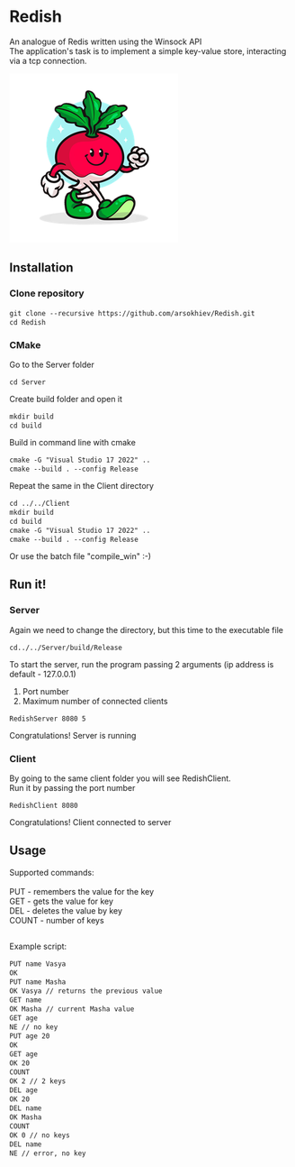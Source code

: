 # Redish
An analogue of Redis written using the Winsock API 
<br/>The application's task is to implement a simple key-value store, interacting via a tcp connection.

![alt text](https://github.com/arsokhiev/Redish/blob/master/Redish.jpg)

## Installation
### Clone repository
```
git clone --recursive https://github.com/arsokhiev/Redish.git
cd Redish
```
### CMake
Go to the Server folder
```
cd Server
```
Create build folder and open it
```
mkdir build
cd build
```
Build in command line with cmake
```
cmake -G "Visual Studio 17 2022" ..
cmake --build . --config Release
```
Repeat the same in the Client directory
```
cd ../../Client
mkdir build
cd build
cmake -G "Visual Studio 17 2022" ..
cmake --build . --config Release
```
Or use the batch file "compile_win" :-)

## Run it!
### Server
Again we need to change the directory, but this time to the executable file
```
cd../../Server/build/Release
```
To start the server, run the program passing 2 arguments (ip address is default - 127.0.0.1)
1. Port number
2. Maximum number of connected clients
```
RedishServer 8080 5
```
Congratulations! Server is running
### Client
By going to the same client folder you will see RedishClient.
<br/>Run it by passing the port number
```
RedishClient 8080
```
Congratulations! Client connected to server

## Usage
Supported commands:<br/>
<br/>PUT <key> <value> - remembers the value for the key
<br/>GET <key> - gets the value for key
<br/>DEL <key> - deletes the value by key
<br/>COUNT - number of keys
##
Example script:
```
PUT name Vasya
OK
PUT name Masha
OK Vasya // returns the previous value
GET name
OK Masha // current Masha value
GET age
NE // no key
PUT age 20
OK
GET age
OK 20
COUNT
OK 2 // 2 keys
DEL age
OK 20
DEL name
OK Masha
COUNT
OK 0 // no keys
DEL name
NE // error, no key
```
